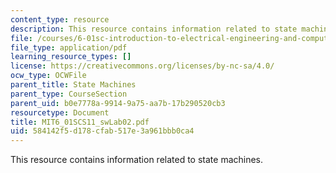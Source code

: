 ```yaml
---
content_type: resource
description: This resource contains information related to state machines.
file: /courses/6-01sc-introduction-to-electrical-engineering-and-computer-science-i-spring-2011/584142f5d178cfab517e3a961bbb0ca4_MIT6_01SCS11_swLab02.pdf
file_type: application/pdf
learning_resource_types: []
license: https://creativecommons.org/licenses/by-nc-sa/4.0/
ocw_type: OCWFile
parent_title: State Machines
parent_type: CourseSection
parent_uid: b0e7778a-9914-9a75-aa7b-17b290520cb3
resourcetype: Document
title: MIT6_01SCS11_swLab02.pdf
uid: 584142f5-d178-cfab-517e-3a961bbb0ca4
---
```

This resource contains information related to state machines.